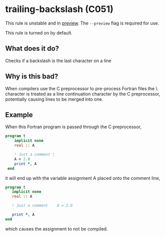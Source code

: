 # trailing-backslash (C051)
This rule is unstable and in [preview](../preview.md). The `--preview` flag is required for use.

This rule is turned on by default.

## What does it do?
Checks if a backslash is the last character on a line

## Why is this bad?
When compilers use the C preprocessor to pre-process Fortran files
the \ character is treated as a line continuation character by the C preprocessor,
potentially causing lines to be merged into one.

## Example
When this Fortran program is passed through the C preprocessor,
```f90
program t
    implicit none
    real :: A

    ! Just a comment \
    A = 2.0
    print *, A
 end
```
it will end up with the variable assignment A placed onto the comment line,
```f90
program t
   implicit none
   real :: A

   ! Just a comment    A = 2.0

   print *, A
end
```
which causes the assignment to not be compiled.
